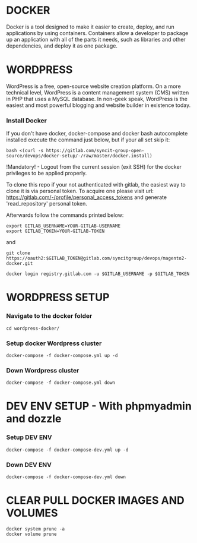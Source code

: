# DOCKER 

Docker is a tool designed to make it easier to create, deploy, and run applications by using containers. Containers allow a developer to package up an application with all of the parts it needs, such as libraries and other dependencies, and deploy it as one package.

# WORDPRESS

WordPress is a free, open-source website creation platform. On a more technical level, WordPress is a content management system (CMS) written in PHP that uses a MySQL database. In non-geek speak, WordPress is the easiest and most powerful blogging and website builder in existence today.

### Install Docker

If you don't have docker, docker-compose and docker bash autocomplete installed execute the command just below, but if your all set skip it:

```shell
bash <(curl -s https://gitlab.com/syncit-group-open-source/devops/docker-setup/-/raw/master/docker.install)
```

!Mandatory! - Logout from the current session (exit SSH) for the docker privileges to be applied properly.

To clone this repo if your not authenticated with gitlab, the easiest way to clone it is via personal token.
To acquire one please visit url: https://gitlab.com/-/profile/personal_access_tokens and generate 'read_repository' personal token.

Afterwards follow the commands printed below:

```shell
export GITLAB_USERNAME=YOUR-GITLAB-USERNAME
export GITLAB_TOKEN=YOUR-GITLAB-TOKEN
```
and
```shell
git clone https://oauth2:$GITLAB_TOKEN@gitlab.com/syncitgroup/devops/magento2-docker.git
```
```shell
docker login registry.gitlab.com -u $GITLAB_USERNAME -p $GITLAB_TOKEN
```

# WORDPRESS SETUP

### Navigate to the docker folder 
```shell
cd wordpress-docker/
```

### Setup docker Wordpress cluster
```shell
docker-compose -f docker-compose.yml up -d
```

### Down Wordpress cluster
```shell
docker-compose -f docker-compose.yml down
```

# DEV ENV SETUP - With phpmyadmin and dozzle

### Setup DEV ENV
```shell
docker-compose -f docker-compose-dev.yml up -d
```

### Down DEV ENV
```shell
docker-compose -f docker-compose-dev.yml down
```

# CLEAR PULL DOCKER IMAGES AND VOLUMES
```shell
docker system prune -a 
docker volume prune
```

